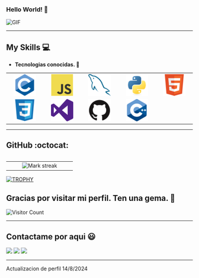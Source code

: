 ###   Hello World! :yellow_heart:
<img alt="GIF" src="https://media.giphy.com/media/Cmr1OMJ2FN0B2/giphy.gif" width = 200/>


<hr>

## My Skills :computer:

- **Tecnologias conocidas. :dolphin:**
<table>
  <tr>
    <td align="center" width="10%">
      <img height=60px src="https://raw.githubusercontent.com/devicons/devicon/master/icons/c/c-original.svg">
    </td>
    <td align="center" width="10%">
      <img height=60px src="https://raw.githubusercontent.com/devicons/devicon/master/icons/javascript/javascript-original.svg">
    </td>
    <td align="center" width="10%">
      <img height=60px src="https://raw.githubusercontent.com/devicons/devicon/master/icons/mysql/mysql-original.svg">
    </td>
    <td align="center" width="10%">
      <img height=60px src="https://raw.githubusercontent.com/devicons/devicon/master/icons/python/python-original.svg">
    </td>
    <td align="center" width="10%">
      <img height=60px src="https://raw.githubusercontent.com/devicons/devicon/master/icons/html5/html5-original.svg">
    </td>
  </tr>
  <tr>
    <td align="center" width="10%">
      <img height=60px src="https://raw.githubusercontent.com/devicons/devicon/master/icons/css3/css3-original.svg">
    </td>
    <td align="center" width="10%">
      <img height=60px src="https://raw.githubusercontent.com/devicons/devicon/master/icons/visualstudio/visualstudio-plain.svg">
    </td>
    <td align="center" width="10%">
      <img height=60px src="https://raw.githubusercontent.com/devicons/devicon/master/icons/github/github-original.svg">
    </td>
    <td align="center" width="10%">
      <img height=60px src="https://raw.githubusercontent.com/devicons/devicon/master/icons/cplusplus/cplusplus-original.svg">
    </td>
    <td align="center" width="10%">
      <!-- Espacio en blanco para equilibrar la fila -->
    </td>
  </tr>
</table>
</td>
</td>
</td>
</td>
</tbody>
</table>


<hr>


<h2>GitHub :octocat:</h2>
<!--- stats & Trophy (start) -->
<p align="center">
  <!--- stats (start) -->
<table align="left">
<tr border="none">
<td width="60%" align="center">

<!--  <img  align="center"  src="https://github-readme-stats.vercel.app/api?username=unsimpledev&theme=dark&show_icons=true&count_private=true" />
  <br></br> -->
  <img  title="🔥 Get streak stats for your profile at git.io/streak-stats" alt="Mark streak" src="https://github-readme-streak-stats.herokuapp.com/?user=unsimpledev&theme=dark&hide_border=false" /> 
</td>



  </td>
</tr>
</table>
<!--- stats (end) -->

<!--- trophy (start) -->
<div align=left>
  <a href="https://github.com/ryo-ma/github-profile-trophy" title="Go to Source">
      <img align="center" width=84% src="https://github-profile-trophy.vercel.app/?username=Royersek&theme=radical&row=1&column=7&margin-h=15&margin-w=5&no-bg=true" alt="TROPHY" />
    </a>
</div>
<!--- trophy (start) -->



## Gracias por visitar mi perfil. Ten una gema. :gem:

![Visitor Count](https://profile-counter.glitch.me/Royersek/count.svg)

<hr>

## Contactame por aqui :smiley:

<p>
<a href="https://github.com/Royersek"><img src="https://img.shields.io/badge/-Yamil_Alanoca-black?logo=github&style=flat-square"/></a>
<a href="https://www.linkedin.com/in/yamil-alanoca-3a9289288/?trk=opento_sprofile_details"><img src="https://img.shields.io/badge/-Yamil_Alanoca-blue?logo=linkedin&style=flat-square"></a>
<a href="mailto:yamil7330@gmail.com"><img src="https://img.shields.io/badge/-yamil7330@gmail.com-black?logo=gmail&style=flat-square"/></a>
</p>

-----


Actualizacion de perfil 14/8/2024




